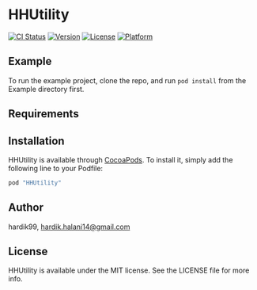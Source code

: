 # HHUtility

[![CI Status](http://img.shields.io/travis/hardik99/HHUtility.svg?style=flat)](https://travis-ci.org/hardik99/HHUtility)
[![Version](https://img.shields.io/cocoapods/v/HHUtility.svg?style=flat)](http://cocoapods.org/pods/HHUtility)
[![License](https://img.shields.io/cocoapods/l/HHUtility.svg?style=flat)](http://cocoapods.org/pods/HHUtility)
[![Platform](https://img.shields.io/cocoapods/p/HHUtility.svg?style=flat)](http://cocoapods.org/pods/HHUtility)

## Example

To run the example project, clone the repo, and run `pod install` from the Example directory first.

## Requirements

## Installation

HHUtility is available through [CocoaPods](http://cocoapods.org). To install
it, simply add the following line to your Podfile:

```ruby
pod "HHUtility"
```

## Author

hardik99, hardik.halani14@gmail.com

## License

HHUtility is available under the MIT license. See the LICENSE file for more info.
